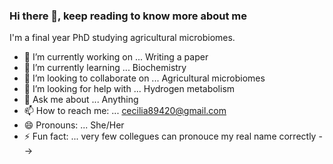 ### Hi there 👋, keep reading to know more about me

I'm a final year PhD studying agricultural microbiomes.

- 🔭 I’m currently working on ... Writing a paper
- 🌱 I’m currently learning ... Biochemistry
- 👯 I’m looking to collaborate on ... Agricultural microbiomes
- 🤔 I’m looking for help with ... Hydrogen metabolism
- 💬 Ask me about ... Anything
- 📫 How to reach me: ... cecilia89420@gmail.com 
- 😄 Pronouns: ... She/Her
- ⚡ Fun fact: ... very few collegues can pronouce my real name correctly 
-->
